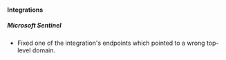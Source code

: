 
#### Integrations

##### Microsoft Sentinel

- Fixed one of the integration's endpoints which pointed to a wrong top-level domain.
